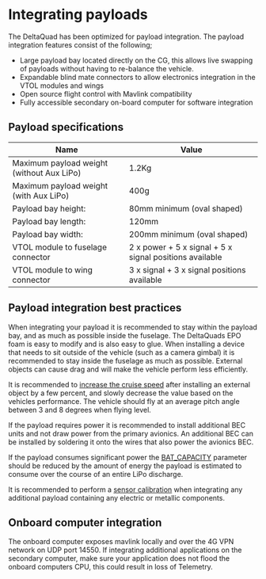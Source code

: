 # Integrating payloads

The DeltaQuad has been optimized for payload integration. The payload integration features consist of the following;

* Large payload bay located directly on the CG, this allows live swapping of payloads without having to re-balance the vehicle.
* Expandable blind mate connectors to allow electronics integration in the VTOL modules and wings
* Open source flight control with Mavlink compatibility
* Fully accessible secondary on-board computer for software integration

## Payload specifications

| Name                                      | Value                                                   |
| ----------------------------------------- | ------------------------------------------------------- |
| Maximum payload weight (without Aux LiPo) | 1.2Kg                                                   |
| Maximum payload weight (with Aux LiPo)    | 400g                                                    |
| Payload bay height:                       | 80mm minimum (oval shaped)                              |
| Payload bay length:                       | 120mm                                                   |
| Payload bay width:                        | 200mm minimum (oval shaped)                             |
| VTOL module to fuselage connector         | 2 x power + 5 x signal + 5 x signal positions available |
| VTOL module to wing connector             | 3 x signal + 3 x signal positions available             |

## Payload integration best practices

When integrating your payload it is recommended to stay within the payload bay, and as much as possible inside the fuselage. The DeltaQuads EPO foam is easy to modify and is also easy to glue. When installing a device that needs to sit outside of the vehicle (such as a camera gimbal) it is recommended to stay inside the fuselage as much as possible. External objects can cause drag and will make the vehicle perform less efficiently.

It is recommended to [increase the cruise speed](key-parameters.md) after installing an external object by a few percent, and slowly decrease the value based on the vehicles performance. The vehicle should fly at an average pitch angle between 3 and 8 degrees when flying level.

If the payload requires power it is recommended to install additional BEC units and not draw power from the primary avionics. An additional BEC can be installed by soldering it onto the wires that also power the avionics BEC.

If the payload consumes significant power the [BAT\_CAPACITY](key-parameters.md) parameter should be reduced by the amount of energy the payload is estimated to consume over the course of an entire LiPo discharge.

It is recommended to perform a [sensor calibration](../maintenance/sensor-calibration.md) when integrating any additional payload containing any electric or metallic components.

## Onboard computer integration

The onboard computer exposes mavlink locally and over the 4G VPN network on UDP port 14550. If integrating additional applications on the secondary computer, make sure your application does not flood the onboard computers CPU, this could result in loss of Telemetry.

##
